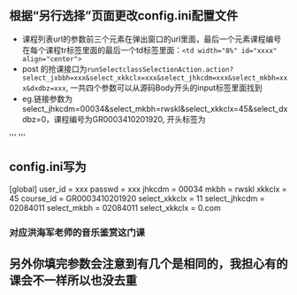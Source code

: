 ## 根据“另行选择”页面更改config.ini配置文件

- 课程列表url的参数前三个元素在弹出窗口的url里面，最后一个元素课程编号在每个课程tr标签里面的最后一个td标签里面：`<td width="8%" id="xxxx" align="center">`
- post 的抢课接口为`runSelectclassSelectionAction.action?select_jxbbh=xxx&select_xkkclx=xxx&select_jhkcdm=xxx&select_mkbh=xxx&dxdbz=xxx`, 一共四个参数可以从源码Body开头的input标签里面找到
- eg.链接参数为select_jhkcdm=00034&select_mkbh=rwskl&select_xkkclx=45&select_dxdbz=0，课程编号为GR0003410201920, 开头标签为

'''
<input type="hidden" id="select_xkkclx" value="11">
<input type="hidden" id="select_jhkcdm" value="02084011">
<input type="hidden" id="select_mkbh" value="02084011">
<input type="hidden" id="select_xn" value="">
<input type="hidden" id="select_xq" value="">
<input type="hidden" id="select_dxdbz" value="0.com">
'''

## config.ini写为
[global]
user_id = xxx
passwd = xxx
jhkcdm = 00034
mkbh = rwskl
xkkclx = 45
course_id = GR0003410201920
select_xkkclx = 11
select_jhkcdm = 02084011
select_mkbh = 02084011
select_xkkclx = 0.com
### 对应洪海军老师的音乐鉴赏这门课

## 另外你填完参数会注意到有几个是相同的，我担心有的课会不一样所以也没去重
